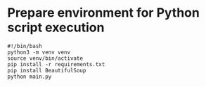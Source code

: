 # Prepare environment for Python script execution
```
#!/bin/bash
python3 -m venv venv
source venv/bin/activate
pip install -r requirements.txt
pip install BeautifulSoup
python main.py
```